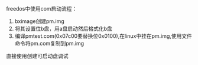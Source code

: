freedos中使用com启动流程：
1. bximage创建pm.img
2. 将其设置位b盘，用a盘启动然后格式化b盘
3. 编译pmtest.com(0x07c00要替换位0x0100),在linux中挂在pm.img,使用文件命令将pm.com复制到pm.img

直接使用创建可启动盘调试